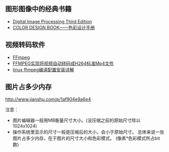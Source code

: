 ## 图形图像中的经典书籍

+ [Digital Image Processing Third Edition](http://web.ipac.caltech.edu/staff/fmasci/home/astro_refs/Digital_Image_Processing_3rdEd_truncated.pdf)
+ [COLOR DESIGN BOOK——色彩设计手册](http://product.dangdang.com/product.aspx?product_id=20449006)

## 视频转码软件

+ [FFmpeg](https://ffmpeg.org/legal.html)
+ [FFMPEG实现将视频自动转码成H264标准Mp4文件](https://yq.aliyun.com/ziliao/149794)
+ [linux ffmpeg编译配置安装详解](https://yq.aliyun.com/ziliao/80761?spm=5176.8246799.blogcont.25.dVDSi2)

## 图片占多少内存

http://www.jianshu.com/p/1af904e9a6e4

注意：

*    图片编辑器一般用MB衡量尺寸大小。(没压缩之前的原始尺寸除以1024x1024)
*    操作系统里显示的尺寸一般是压缩后的大小，会小于原始尺寸。
总体来说一张图片占多少内存，在于图片的尺寸大小和色彩模式。 (像素*色彩模式所占bit数)
